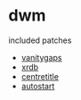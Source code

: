 # dwm
included patches
* [vanitygaps](https://dwm.suckless.org/patches/vanitygaps/)
* [xrdb](https://dwm.suckless.org/patches/xrdb/)
* [centretitle](https://dwm.suckless.org/patches/centretitle/)
* [autostart](https://dwm.suckless.org/patches/autostart/)
